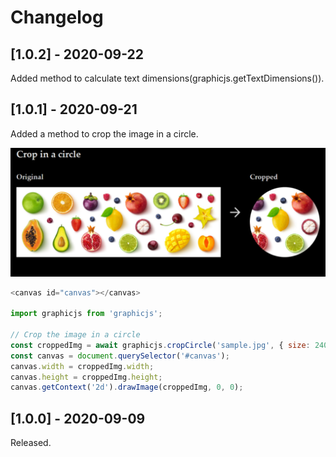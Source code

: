 # Changelog

## [1.0.2] - 2020-09-22

Added method to calculate text dimensions(graphicjs.getTextDimensions()).  

## [1.0.1] - 2020-09-21

Added a method to crop the image in a circle.  

![drawLine.png](https://raw.githubusercontent.com/takuya-motoshima/graphicjs/master/screencap/cropCircle.png)

```js
<canvas id="canvas"></canvas>

import graphicjs from 'graphicjs';

// Crop the image in a circle
const croppedImg = await graphicjs.cropCircle('sample.jpg', { size: 240 });
const canvas = document.querySelector('#canvas');
canvas.width = croppedImg.width;
canvas.height = croppedImg.height;
canvas.getContext('2d').drawImage(croppedImg, 0, 0);
```

## [1.0.0] - 2020-09-09

Released.